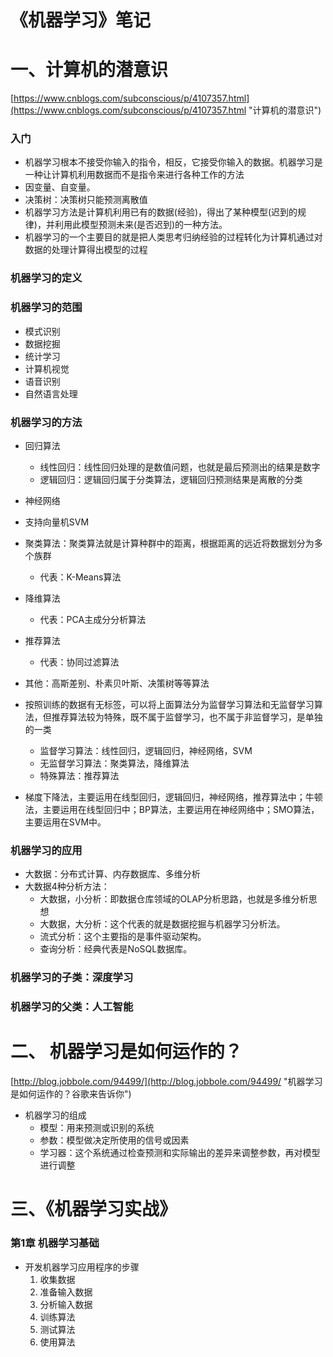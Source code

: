 # 《机器学习》笔记
# 一、计算机的潜意识
[https://www.cnblogs.com/subconscious/p/4107357.html](https://www.cnblogs.com/subconscious/p/4107357.html "计算机的潜意识")
### 入门
- 机器学习根本不接受你输入的指令，相反，它接受你输入的数据。机器学习是一种让计算机利用数据而不是指令来进行各种工作的方法
- 因变量、自变量。
- 决策树：决策树只能预测离散值
- 机器学习方法是计算机利用已有的数据(经验)，得出了某种模型(迟到的规律)，并利用此模型预测未来(是否迟到)的一种方法。
- 机器学习的一个主要目的就是把人类思考归纳经验的过程转化为计算机通过对数据的处理计算得出模型的过程

### 机器学习的定义

### 机器学习的范围
- 模式识别
- 数据挖掘
- 统计学习
- 计算机视觉
- 语音识别
- 自然语言处理

### 机器学习的方法
- 回归算法
    - 线性回归：线性回归处理的是数值问题，也就是最后预测出的结果是数字
    - 逻辑回归：逻辑回归属于分类算法，逻辑回归预测结果是离散的分类
- 神经网络
- 支持向量机SVM
- 聚类算法：聚类算法就是计算种群中的距离，根据距离的远近将数据划分为多个族群
    - 代表：K-Means算法
- 降维算法
    - 代表：PCA主成分分析算法
- 推荐算法
    - 代表：协同过滤算法
- 其他：高斯差别、朴素贝叶斯、决策树等等算法

- 按照训练的数据有无标签，可以将上面算法分为监督学习算法和无监督学习算法，但推荐算法较为特殊，既不属于监督学习，也不属于非监督学习，是单独的一类
    - 监督学习算法：线性回归，逻辑回归，神经网络，SVM
    - 无监督学习算法：聚类算法，降维算法
    - 特殊算法：推荐算法
- 梯度下降法，主要运用在线型回归，逻辑回归，神经网络，推荐算法中；牛顿法，主要运用在线型回归中；BP算法，主要运用在神经网络中；SMO算法，主要运用在SVM中。

### 机器学习的应用
- 大数据：分布式计算、内存数据库、多维分析
- 大数据4种分析方法：
    - 大数据，小分析：即数据仓库领域的OLAP分析思路，也就是多维分析思想
    - 大数据，大分析：这个代表的就是数据挖掘与机器学习分析法。
    - 流式分析：这个主要指的是事件驱动架构。
    - 查询分析：经典代表是NoSQL数据库。

### 机器学习的子类：深度学习
### 机器学习的父类：人工智能

# 二、 机器学习是如何运作的？
[http://blog.jobbole.com/94499/](http://blog.jobbole.com/94499/ "机器学习是如何运作的？谷歌来告诉你")

- 机器学习的组成
    - 模型：用来预测或识别的系统
    - 参数：模型做决定所使用的信号或因素
    - 学习器：这个系统通过检查预测和实际输出的差异来调整参数，再对模型进行调整

# 三、《机器学习实战》
### 第1章 机器学习基础
- 开发机器学习应用程序的步骤
    1. 收集数据
    2. 准备输入数据
    3. 分析输入数据
    4. 训练算法
    5. 测试算法
    6. 使用算法